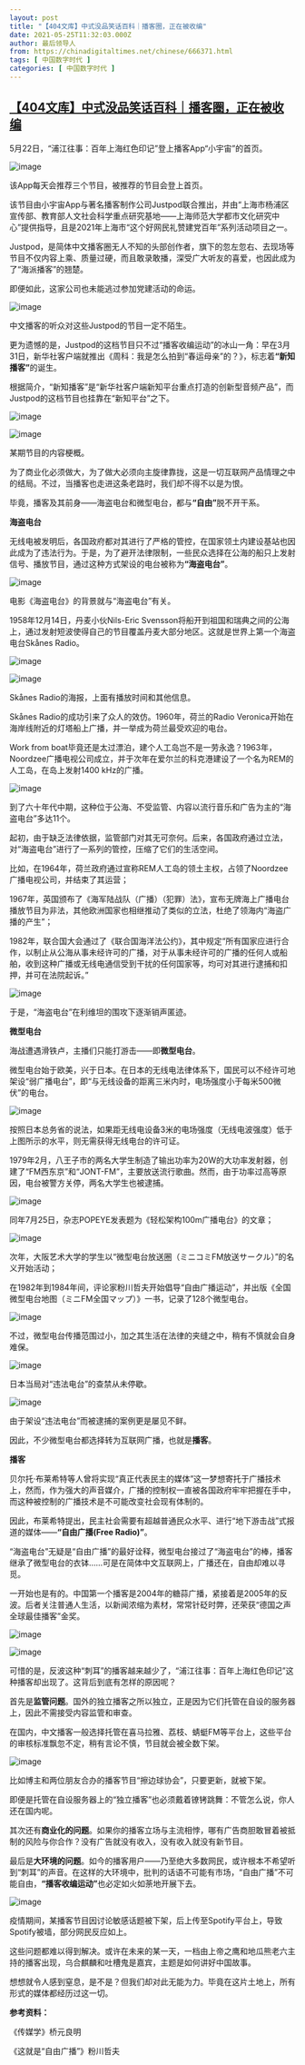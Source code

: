 ```yaml
---
layout: post
title: "【404文库】中式没品笑话百科｜播客圈，正在被收编"
date: 2021-05-25T11:32:03.000Z
author: 最后领导人
from: https://chinadigitaltimes.net/chinese/666371.html
tags: [ 中国数字时代 ]
categories: [ 中国数字时代 ]
---
```

<!--1621942323000-->
[【404文库】中式没品笑话百科｜播客圈，正在被收编](https://chinadigitaltimes.net/chinese/666371.html)
------

<div>
<p>5月22日，“浦江往事：百年上海红色印记”登上播客App“小宇宙”的首页。</p><p><img src="https://chinadigitaltimes.net/chinese/files/2021/05/post-666371-60acd7f224796." alt="image" /></p><p>该App每天会推荐三个节目，被推荐的节目会登上首页。</p><p>该节目由小宇宙App与著名播客制作公司Justpod联合推出，并由“上海市杨浦区宣传部、教育部人文社会科学重点研究基地——上海师范大学都市文化研究中心”提供指导，且是2021年上海市“这个好网民礼赞建党百年”系列活动项目之一。</p><p>Justpod，是简体中文播客圈无人不知的头部创作者，旗下的忽左忽右、去现场等节目不仅内容上乘、质量过硬，而且敢录敢播，深受广大听友的喜爱，也因此成为了“海派播客”的翘楚。</p><p>即便如此，这家公司也未能逃过参加党建活动的命运。</p><p><img src="https://chinadigitaltimes.net/chinese/files/2021/05/post-666371-60acd7f25c8ab.png" alt="image" /></p><p>中文播客的听众对这些Justpod的节目一定不陌生。</p><p>更为遗憾的是，Justpod的这档节目只不过“播客收编运动”的冰山一角：早在3月31日，新华社客户端就推出《周科：我是怎么拍到“春运母亲”的？》，标志着<strong>“新知播客”</strong>的诞生。</p><p>根据简介，“新知播客”是“新华社客户端新知平台重点打造的创新型音频产品”，而Justpod的这档节目也挂靠在“新知平台”之下。</p><p><img src="https://chinadigitaltimes.net/chinese/files/2021/05/post-666371-60acd7f28b663." alt="image" /></p><p><img src="https://chinadigitaltimes.net/chinese/files/2021/05/post-666371-60acd7f2ba9fa." alt="image" /></p><p>某期节目的内容梗概。</p><p>为了商业化必须做大，为了做大必须向主旋律靠拢，这是一切互联网产品情理之中的结局。不过，当播客也走进这条老路时，我们却不得不以是为恨。</p><p>毕竟，播客及其前身——海盗电台和微型电台，都与<strong>“自由”</strong>脱不开干系。</p><p><strong>海盗电台</strong></p><p>无线电被发明后，各国政府都对其进行了严格的管控，在国家领土内建设基站也因此成为了违法行为。于是，为了避开法律限制，一些民众选择在公海的船只上发射信号、播放节目，通过这种方式架设的电台被称为<strong>“海盗电台”</strong>。</p><p><img src="https://chinadigitaltimes.net/chinese/files/2021/05/post-666371-60acd7f32e027.png" alt="image" /></p><p>电影《海盗电台》的背景就与“海盗电台”有关。</p><p>1958年12月14日，丹麦小伙Nils-Eric Svensson将船开到祖国和瑞典之间的公海上，通过发射短波使得自己的节目覆盖丹麦大部分地区。这就是世界上第一个海盗电台Skånes Radio。</p><p><img src="https://chinadigitaltimes.net/chinese/files/2021/05/post-666371-60acd7f35b00f." alt="image" /></p><p><img src="https://chinadigitaltimes.net/chinese/files/2021/05/post-666371-60acd7f39fd8f.png" alt="image" /></p><p>Skånes Radio的海报，上面有播放时间和其他信息。</p><p>Skånes Radio的成功引来了众人的效仿。1960年，荷兰的Radio Veronica开始在海岸线附近的灯塔船上广播，并一举成为荷兰最受欢迎的电台。</p><p>Work from boat毕竟还是太过漂泊，建个人工岛岂不是一劳永逸？1963年，Noordzee广播电视公司成立，并于次年在爱尔兰的科克港建设了一个名为REM的人工岛，在岛上发射1400 kHz的广播。</p><p><img src="https://chinadigitaltimes.net/chinese/files/2021/05/post-666371-60acd7f3eb992.png" alt="image" /></p><p>到了六十年代中期，这种位于公海、不受监管、内容以流行音乐和广告为主的“海盗电台”多达11个。</p><p>起初，由于缺乏法律依据，监管部门对其无可奈何。后来，各国政府通过立法，对“海盗电台”进行了一系列的管控，压缩了它们的生活空间。</p><p>比如，在1964年，荷兰政府通过宣称REM人工岛的领土主权，占领了Noordzee广播电视公司，并结束了其运营；</p><p>1967年，英国颁布了《海军陆战队（广播）（犯罪）法》，宣布无牌海上广播电台播放节目为非法，其他欧洲国家也相继推动了类似的立法，杜绝了领海内“海盗广播的产生”；</p><p>1982年，联合国大会通过了《联合国海洋法公约》，其中规定“所有国家应进行合作，以制止从公海从事未经许可的广播，对于从事未经许可的广播的任何人或船舶，收到这种广播或无线电通信受到干扰的任何国家等，均可对其进行逮捕和扣押，并可在法院起诉。”</p><p><img src="https://chinadigitaltimes.net/chinese/files/2021/05/post-666371-60acd7f428d0e.png" alt="image" /></p><p>于是，“海盗电台”在利维坦的围攻下逐渐销声匿迹。</p><p><strong>微型电台</strong></p><p>海战遭遇滑铁卢，主播们只能打游击——即<strong>微型电台</strong>。</p><p>微型电台始于欧美，兴于日本。在日本的无线电法律体系下，国民可以不经许可地架设“弱广播电台”，即“与无线设备的距离三米内时，电场强度小于每米500微伏”的电台。</p><p><img src="https://chinadigitaltimes.net/chinese/files/2021/05/post-666371-60acd7f451548.png" alt="image" /></p><p>按照日本总务省的说法，如果距无线电设备3米的电场强度（无线电波强度）低于上图所示的水平，则无需获得无线电台的许可证。</p><p>1979年2月，八王子市的两名大学生制造了输出功率为20W的大功率发射器，创建了“FM西东京”和“JONT-FM”，主要放送流行歌曲。然而，由于功率过高等原因，电台被警方关停，两名大学生也被逮捕。</p><p><img src="https://chinadigitaltimes.net/chinese/files/2021/05/post-666371-60acd7f470e3b." alt="image" /></p><p>同年7月25日，杂志POPEYE发表题为《轻松架构100m广播电台》的文章；</p><p><img src="https://chinadigitaltimes.net/chinese/files/2021/05/post-666371-60acd7f49e2b3." alt="image" /></p><p>次年，大阪艺术大学的学生以“微型电台放送圈（ミニコミFM放送サークル）”的名义开始活动；</p><p>在1982年到1984年间，评论家粉川哲夫开始倡导“自由广播运动”，并出版《全国微型电台地图（ミニFM全国マップ）》一书，记录了128个微型电台。</p><p><img src="https://chinadigitaltimes.net/chinese/files/2021/05/post-666371-60acd7f4c8a79." alt="image" /></p><p>不过，微型电台传播范围过小，加之其生活在法律的夹缝之中，稍有不慎就会自身难保。</p><p><img src="https://chinadigitaltimes.net/chinese/files/2021/05/post-666371-60acd7f50c68a.png" alt="image" /></p><p>日本当局对“违法电台”的查禁从未停歇。</p><p><img src="https://chinadigitaltimes.net/chinese/files/2021/05/post-666371-60acd7f53805b.png" alt="image" /></p><p>由于架设“违法电台”而被逮捕的案例更是屡见不鲜。</p><p>因此，不少微型电台都选择转为互联网广播，也就是<strong>播客</strong>。</p><p><strong>播客</strong></p><p>贝尔托·布莱希特等人曾将实现“真正代表民主的媒体”这一梦想寄托于广播技术上，然而，作为强大的声音媒介，广播的控制权一直被各国政府牢牢把握在手中，而这种被控制的广播技术是不可能改变社会现有体制的。</p><p>因此，布莱希特提出，民主社会需要有超越普通民众水平、进行“地下游击战”式报道的媒体——<strong>“自由广播(Free Radio)”</strong>。</p><p>“海盗电台”无疑是“自由广播”的最好诠释，微型电台接过了“海盗电台”的棒，播客继承了微型电台的衣钵……可是在简体中文互联网上，广播还在，自由却难以寻觅。</p><p>一开始也是有的。中国第一个播客是2004年的糖蒜广播，紧接着是2005年的反波。后者关注普通人生活，以新闻浓缩为素材，常常针砭时弊，还荣获“德国之声全球最佳播客”金奖。</p><p><img src="https://chinadigitaltimes.net/chinese/files/2021/05/post-666371-60acd7f57bcb2.png" alt="image" /></p><p><img src="https://chinadigitaltimes.net/chinese/files/2021/05/post-666371-60acd7f5acd88.png" alt="image" /></p><p>可惜的是，反波这种“刺耳”的播客越来越少了，“浦江往事：百年上海红色印记”这种播客却出现了。这背后到底有怎样的原因呢？</p><p>首先是<strong>监管问题</strong>。国外的独立播客之所以独立，正是因为它们托管在自设的服务器上，因此不需接受内容监管和审查。</p><p>在国内，中文播客一般选择托管在喜马拉雅、荔枝、蜻蜓FM等平台上，这些平台的审核标准飘忽不定，稍有言论不慎，节目就会被全数下架。</p><p><img src="https://chinadigitaltimes.net/chinese/files/2021/05/post-666371-60acd7f602d2b." alt="image" /></p><p>比如博主和两位朋友合办的播客节目“擦边球协会”，只要更新，就被下架。</p><p>即便是托管在自设服务器上的“独立播客”也必须戴着镣铐跳舞：不管怎么说，你人还在国内呢。</p><p>其次还有<strong>商业化的问题</strong>。如果你的播客立场与主流相悖，哪有广告商胆敢冒着被抵制的风险与你合作？没有广告就没有收入，没有收入就没有新节目。</p><p>最后是<strong>大环境的问题</strong>。如今的播客用户——乃至绝大多数网民，或许根本不希望听到“刺耳”的声音。在这样的大环境中，批判的话语不可能有市场，“自由广播”不可能自由，<strong>“播客收编运动”</strong>也必定如火如荼地开展下去。</p><p><img src="https://chinadigitaltimes.net/chinese/files/2021/05/post-666371-60acd7f62c3aa." alt="image" /></p><p>疫情期间，某播客节目因讨论敏感话题被下架，后上传至Spotify平台上，导致Spotify被墙，部分网民反应如上。</p><p>这些问题都难以得到解决。或许在未来的某一天，一档由上帝之鹰和地瓜熊老六主持的播客出现，乌合麒麟和吐槽鬼是嘉宾，主题是如何讲好中国故事。</p><p>想想就令人感到窒息，是不是？但我们却对此无能为力。毕竟在这片土地上，所有形式的媒体都经历过这一切。</p><p><strong>参考资料：</strong></p><p>《传媒学》桥元良明</p><p>《这就是“自由广播”》粉川哲夫</p>
</div>
